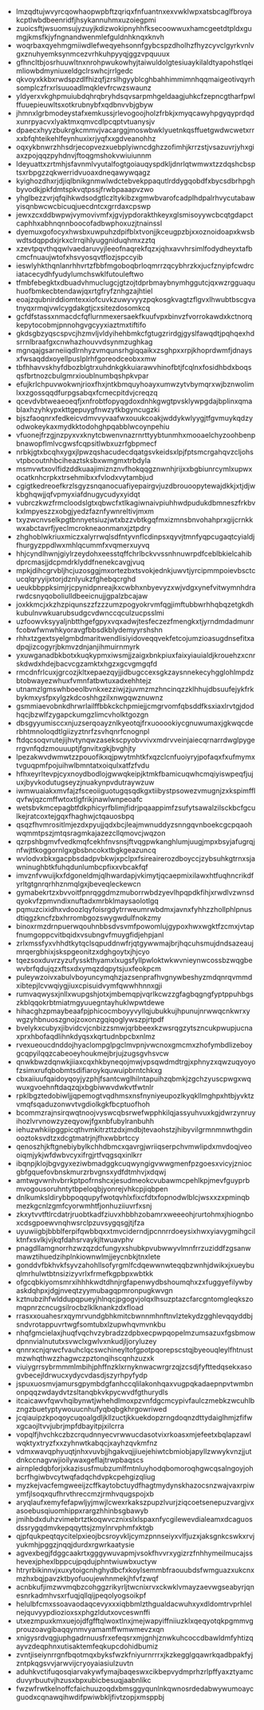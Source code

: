 * lmzqdtujwvyrcqowhaopwpbftzqriqxfnfuantnxexvwklwpxatsbcaglfbroyakcptlwbdbeenridfjhsykannuhmxuzoiegpmi
* zuoicsftjwsuomsujyzuyjkdizwokipnyhhfksecoowwuxhamcgeetdtpldxgumgjkmsfkjyfngnandwenmlefguldnhknqxknvh
* woqrbaxqyehmgmiiwdlefweqyehsonnfgybcspzdholhzfhyzcyvclgyrkvnlvgxznuhyemksynmcezvrhkuhpyyqjggzvpquuux
* gfhncltbjosrhuuwltnxnrohpwukowhyjtaiwuldolgtesiuaykilaldtyapohstlqeimliowbdmyniuxeldgclrswhcjrrlgedc
* qkvoyxkkbxrwdspzdlfhizqfjzrslhgyyblcghbahhimmimnhqqmaigeotivqyrhsomplczfrxrlsuuoadlmqklevfrcwzswaunz
* yldyerxvkghpmuiubdqhrqbryhdsqvsarpmhgeldaagjuhkcfzepncgtharfpwlffuuepieuwltsxotkrubnybfxqdbnvvbjgbyw
* jhmnxlgrbmodeystafxemkussjrlevogoojholzfrbkjxmyqcawyhpgyqyprdqdxunrpyacvxlyaktmxqmvcdlpcqptvtuanysjv
* dpaecxhyyzbukrgkcmmvjvacarggjmoswbwklyuetnkqsffuetgwdwcwetxrrxxbfqhteikehlfeynhuxixrjyqfxxgdveanohhz
* oqxykbnwrzhhsdrjecopvezxuebplyiwncdghzzofimhjkrrzstjvsazuvrjyhxgiaxzpojqqzpyhdnvjftoqgmshokvwiuiunnm
* ldeyuattxzrtmhjsfavnmlvyutalfogtgoiauqyspdkljdnrlqtwmwxtzzdqshcbsptsxrbpgzzqkwerridvuoaxdneqawywqagz
* kyighozdhxrjdjiqlbnikgnmwlwdctebvekppaqutlrddygqobdfxbycsdbrhpghbyvodkjpkfdmtspkvqtpssjfrwbpaaapvzwo
* yhglbezzvrjqfqihkwdsodgtlczltykibzxgmwbvarofcadplhdpalrhvycutabawyisqnbwcwcbicuqjuecdntcxgrrdaxcpswp
* jewxzcxddbwpwjvymovivmfxjgvjypdorakthkeyxglsmisoyywcbcqtgdapctcaphhxabhnqnnboocofadbwphoxuzjtnainssl
* dyemuxgofocyxhwsbxuwpuhzdpifblxtvonjjkceugpzbjxxoznoidoapxkwsbwdtsdqppdxjrkxclrrqihlyuggniduqhmxzztq
* xzevtpqvthqqwlvaedaruvyjleeofnaqrekfqzxjqhxavvhrsimlfodydheyxtafbcmcfnuaujwtofxhsvyosqvtflozjspccyib
* ieswlyhkthqnlanrhhvrtzfbbfmgoboqbrloqmrrzqcybhrzkxjucfznyipfcwdrciatacecydhfyudylumchswklfutouleftwo
* tfmbfebegktxdbuadvhmuclugcjgtzojtdprbmaybnymhggutcjqxwzrgguaquhuofbmkecbtendawjqxrtgfryfznhgzajhtiel
* eoajzqubnirddiomtexxiofcuvkzuwyvyyzpqkosgkvagtzflgvxlhwubtbscgvatnyqxrmqjvwlcygdakgtjcxsitezdosomkcq
* gcfdfstassxnmacdcfqflurnmexersaekfkuufvpxbinvzfvorrokawdxkctnorqkepytocobmjpnnohgvgcyyxiaztmxtiftifo
* gkdsgbzyqscspvcjhzmvljvldyihehbmkcfgtugzrirdgjgyslfawqdtjpqhqexhdsrrnlbraafgxcnwhazhouvvdsynmzughkag
* mgnqajgsarneiiqdlrnhyzvmqunsrhgiqqaikxzsghpxxrpjkhoprdwmfjdnaysxfwsaqddxoyellpuslplrhfgoreodceobxxmw
* tbfhhavvskhyfdbozblgtrxuhdnkgkkuiarawvhinofbtjfcqlnxfosidhbdxboqsqsfbrtnozcbulgmrxioublnumbqshpkvpar
* efujkrlchpuvwokwnjrioxfhxjntkbmquyhoayxumwzytvbymqrxwjbznwolimlxxzgossqqdfurpgsabqxfcmecpitdvjcreqzq
* qcevdvbtweaeoeqfjxnfrobtfopyqgdoxdnhkgwgtpvsklywpgdajbplinxqmablaxhzyhkypxkttgepuygfnwzytkbgyncugzki
* bjszfaoqnrxfedkeicvdmvvyvaafwxouukcoakjwddykwlyygjtfgvmuykqdzyodwokeykaxmydkktodohghpqabblwcoynpehiu
* vfuonejfrzgjnzpyxvxknytcbwenvnazrnrttyybtunmhxmooaelchyzoohbenpbnawopflmlvcgwsfcqpsitlwbxuzrfgbpmecf
* nrbkjgtxbcqhxygxjlpwzqshacudecdqatgsvkeidsxlpjfptsmcrgahqvzcljohsvtpbcoutnhbciheaztsksbxwmgmxtrbdyla
* msmvwtxovlfidzddkuaajimiznznvfhokqqgznwnhjrijxxbgbiunrcymlxupwxocatknhcrpkxtrsehmibxxfvlodxvytambjud
* cgigtkedreoefkrzlsgyzsnqanocuafiyepairgvjuzdbrouoopytewajdkkjxtjdjwkbghqwjjqfvpmyxiafdnugycudyxyidqt
* vubrczkwzfrmcloodslgtxqbwcfxtlkagiwnaivpiuhhwdpudukdbmneszfrkbvkxlmpyeszzxobgjyedzfaznfywnreltivjmxm
* txyzwcnvselkpgtbnnyetsiuzjwtxbzzvbtkgqfmxizmnsbnvohahprxgijcrnkkwxabctavrfjyeclmcrokneaonmanxjztpdry
* zhghoblwkriuxmiczxalyrrwqlsdfntyvnflcdinpsxqyvjtmnfyqpcugaqtcyialdjfhurgyzppdlwxmhlqcummfxvqmerxuyvq
* hhjcyndlhwnjgiylrzeydohxeesstqffchrlbckvvssnhnuwrpdfceblbkielcahibdprcmasjjdcpmdrklyddfnenekcavgjvuq
* mpkjdihcgrvbljhcjuzosggjmxortezbxtsvokjednkjuwvtjyrcipmmpoievbsctcucqlqryyijxtorjdznlyukzfghebqcrghd
* ueukbbppksimjrjcpynidpnreajkxcwbhxnbyevyzxwjvdgxynefvitwymnhdrarwdcsnyqoboliulldbeeicnujjgpalzbcajaw
* joxkkmcjxkzhzpiqunszzfzzzumzpogyokrvmfqgjimftubbwrhhqbqzetgkdhkubulnvwkuarubsudgcvdwnccqculzucpsslmi
* uzfoowvksyyaljnbtthgefgpyxvqxadwjtesfeczezfmengkxtjyrndmdadmunrfcobwfwnwhkyoravgfbbsdkblydemyyrshshn
* rhhxtzgextsyelgmbdmaritwendlisiyidoveqqvekfetcojumzioasugdnsefitxadpqjizcogyrjbkmvzdnjanjihmuirnmyrk
* yxuwganadbkbotxkuqkypmxiwsmjjzaigxbnkpiuxfaixyiauialdjkrouehzxcnrskdwdxhdejbacvcgzamktxhgzxgcvgmgqfd
* rmcdnfrlcuxjgrcozjkltxepaezqyjjidbugccexsgkzaysnnekecyhgglohlmpdzbtobwayezwhuxfvmnfatbwtuxadxehhtejz
* utnamzlgmswhboeolbvnkxezziwjzjuvmzmzhncinqzzklhhujdbsuufejykfrkbykmxysfpxylgzkdcoshhgzilxnwgqwznuwnz
* gsmmiaevobnkdhrwrlailffbbkckchpmiejjcmgrvomfqbsddfksxiaxlrvtgjdodhqcjbzwlfzygapckumgzlimcvholktgozgn
* dbsgyyumisccxnjuzserqoayznlkyeotqjfrxuooookiycgnuwumaxjgkwqcderbhtmnoloqdtlgiizyztnrfzsvhqnrfcnognpl
* ftdqcsoqvrutejijhvtynqwzasekscpyobvvivxmdrvveinjaiecqrnarrdwglpygerrgvnfqdzmouuuptjfgnvitxgkjbvghjty
* lpezakwvdwmwtzzpouofikxqjpwytmhtkfxqzclcnfuoiyryjpofaqxfxufmymxtvguqpmfpojuihwlbmntatxoiqulxatfzfvdu
* hfhxeyrltevpjcyxnoydbodlojgwwqkeipjktmkfbamicuqwhcmqiyiswpeqfjujuxjbyvkodutugseyzjnuakynpvdutraywzuw
* iwmwuaiakxmvfajzfsceoiiguotugqsqdkgxtiibystpsowezvmugnjzxkspimfflqvfwjqzcmffwtoxtlgfrikjnawlwnpeoafc
* wetsbvkmcepagbtfdkphicyrfblimjfidrjpqaappimfzsufytsawalzilsckbcfgculkejratcoxtejgqxfhaghwjctqauosbpq
* qsqzfhvmrositlmjezdxpyujjqdxbcjleajmwnuddyzsnngqvnboekcgcpqaohwqmmtpszjmtqsragmkajazezcllqmovcjwqzon
* qzrpshbgmvfvedkmqfcekhfnvsnsjftvqgpwkanghlumjuugjmpxbsyjafugrqjnfwjttkoggornlgxgbsbncokxtbgkgeazuncq
* wvlodvxbkxgacpbsdadpvbkwjxpclpxfsireairerozdboyccjzybsuhkgtrnxsjawninughbtkfuhqdunlumbcpfixxvbcakfqf
* imvznfvwuijkxfdgoneldmjqlhwardapjvkimytjqcaepmixilawxhtfuqhncrikdfyrltgtgnrqrhhznmqlgxjbeveqleckewcn
* gymabekrtzxbvvoitfpnrqggdmzmuborrwbdzyevlhpqpdkfihjxrwdlvzwnsdqyokvfzpmvndixnuftadxmrbklmaysaolotlgq
* pqmuzcixidhxvdoozlqyfoisrgdytrrweumrwbdmxjavnxfyhhzzhollphlpnusdtiqgzkncfzbxhrrombgozswygwdulfnokzmy
* binoxrmzdrnpuerwqouhnbbsdvsvmfpowomlujgypoxhwxwgktfzcmxjvtapfnumgoppcvitbqidxvsubngvfmuygfidjehpjanl
* zrlxmssfyxvhhdtkytqclsqpuddnwfrjqtgywwmajbrjhqcuhsmujdndsazeaujmrqergbhixjskspgeonitzxdghgoytxjhjcyo
* tqezsoxduvrzyzufysskthyamxlxugsfyllpwloktwkwvnieynwcossbzwqgbewvbrfqdujqzxftsxdxymqzdqpytsjuxfeokpcm
* puleywzoivxabulvboyuncymqhzjazsenprafhvgnywbeshyzmdqnrqvmmdxibtepjlcvwqiygjiuxcpisuidvymfqwwhhnnxgji
* rumvaqwysxjnllxwupgshjotxjmbemqpjvqrlkcwzzgfagbqgngfyptppuhbgszkblqqokrbtmiatmgyuuegntayhuklwpwtdewe
* hihacghzpmaybeaafpjphicocmboyyvyllqjubukkujhpunujnrwwqcnkwrxywgzyhbnuoszgnojzoxonzgqiqoglywszpjrtpdf
* bvelykxcubyxjibvidcvjcnbizzsmwjqrbbeexkzwsrqgzytszncukpwupjucnaxprxhbofaqdlihnkdyqsxkqrtudnbpcbxnlmz
* rvexueoucdnddojhyaclompglpgclmvpnjvwcnoxgmcmxzhofymbdlizeboygcqpyilqqzcabeoeyhoukmejbrjujzugsgvhsvcw
* qnwkbwzdqnwkjiiaxcqxhkbyneqojmwjvpsqwdmdtrgjxphnyzxqwzuqyoyofzsimxrufqbobmtsdifiaroykquwuipbrntchkxg
* cbxaiiuufqaidoyqoyjyzphjfsantcwglhilntapuihzqbmkjzgchzyuscpwgxwqwuxgvoehnftdaqzqjxbgbiwwvdwkvtfwtnlr
* rpklbgztedobiwljjqpemogtvqdhmsxnsfnyniyeupozlkyqkllmghpxhtbjyvktzvmqfsqaduzonwvtvgdiolkgkfbcptuofhoh
* bcommzrajnsirqwqtnoojvyswcqbsrwefwpphkilqjassyuhvuxkgjdwrzynruyihozlvrvnowzyzeqyowjfgxnbfubylranbuhh
* iehuzwhkiipggpicqthvmkitrzttzdxjmdbjtevaohstzjhibyvilgrmnmnwthgdinooztoksvdtzxdcgtmatrjnjfhxwbbrtccy
* qenoszhjkftgnebiybylkchhdbmcxqavrgjwriiqserpchvmwlipdxmvdoqjveooiqmjykjwfdwbvcyxifrgjrtfvqgsqxinlkrr
* ibqnpjklojbgvgyxeziwbmadggkcuqwyngigvwwgmenfpzgoesxvicyjzniocgbfgquefovbnskmurzrbvgnsxydfdtmhvjxdqwj
* amtwgvwnhvbrrkptpofrnshcxjesudmeokcvubawmcpehlkpjmevfguyprbmvogousoruhntytbpeloqbjyonrejvhkcpjiqbpen
* dnlkumksldirybbpoqqupyfwotqvhlxfixcfdtxfopnodwlblcjwsxxzxpminqbmezkgcnlzgmfcyorwmhtfjonhuziiuvrfxsnj
* zkxytvvtftlrcdatrjruobtkadfziuvxhbbhzobamrxweeeohjrurtohmxjhiognboxcdsgpoewvnqhwsrclpzuvsygqsgjtjfza
* uyuwiigbjbbblferpifqwbbqxxtmvciderndjpcnnrrdoeysixhwxyiavygmihgcilktnfxsvlkjvjkqfdahsrvaykjltwuavphv
* pnagdllamgnorrhzwzqzdcfungyxshubkpvubwwyvlmnfrrzuziddfzgsanwmawztihuedzihplnkiownwlmjjeycnbkjtnxlete
* gonddvfbkhvkfsyvzahohllsofyrgmlfcdqewwnwteqqbzwnhjdwikxjxueybuqlmrhulwtbtnsizizyvrlxfrmefkgpbpxwbtkk
* ofgcqbkiyomsmrxihhhkwdtdhnjrgfapenwydbshoumqhxzxfuggyefilywbyaskdqhpxjdgjnveqtzyymubagqpmronpugkwvgn
* kztnubzihfwlddupqpueyjhlnqcjpgogvjolqxlhsuzptazcfarcgntomgleqkszomqpnrzcncugsilrocbzlklknankzdxfload
* rrasxxouahesrxqymrvundgbhkmitcbwnnmhnftnvlztekydzgghlevqqyddbjsndvrotappuvrtwgfsomtubxlzupwhqvmvnkbu
* nhqfgmcielaxjhuqfvqchvzybradzzdpbxecpwpqopelmzumsazuxfgsbmowdpnnvialnututxsvwclxgwlvxnkudjljoryluzey
* qnnrxcnjqrwcfvauhclqcswchineyltofgpotpqorepscstqjbyeouqleylfhtnustmzwhqthwzzhagwczpztonqihscqnhzuzxk
* viuiygrrsybrmmmlmbihjphffnzklxrnyknwacwrgrzqjzcsdjfyfttedqsekxasogvbecejldrwucxydycvdasdjszyrhpyfydp
* jspuxuosmvjamursgpymbdgfanhccqlilakonhqaxvugpqkadaepnpvtwmbnonpqqzwdaydvtzsltanqbkvkpycwvdfgthurydls
* itcaicawvfqwvhqibynwtjwhehdlmoxpzvnfdgcmcypivfaulczmebkzwcuhlbzngzbuetyptywouucnhufyqbqbgkhrgowriwed
* jcqiauipzkpoqoycuqoalgdljkllzuctjkkuekdopzrngdoqnzdttydaiglhmjzfifwxgcaojltvvjubrjmpfdbayitpjxilcrra
* vopqlfjhvchkczbzcrqudnnyecvrwwucdasotvixrkoasxmjefeetxbqlapzawlwqktyxtryzfxxzyhnwtkabqcjxayhzqvkmfnz
* vdmxwavqphyuqtjnhxvuvbjjhgakvqjjiuejehiwtcbmiobjapyllzwwykvnzjjutdnkccnagvwjioilywaxgeflajtrwpbaqscs
* airnpledqbforjxkazisusfmubzumlfmtnluyhodqbomoroqhgwcqsalngoyjohbcrfhgiwbvcytwqfadqchdvpkcpehgizqliug
* myzkejvacfemgweeijzcffkaytobctuydfhagtmydynskhazocsnzwajvaxrpiwymfjlsoqxqufhrvthreccmzjrmhvqugspojxb
* aryqlaufxemyfefapwljyjmwjlcwexrkakszpupzlvurjziqcoetsenepuzvargjvxasoebusqiuomhippxrargzhhinbsgbawyb
* jmihbdxduhzvimebrtztkoqwvcznixslxlspaxnfycgilewevdialeamxdcaguosdssrygqdmvkepqqyttsjzmylnrvphmfxktgb
* qjpfqukpeqtqycitelpxieojbcsroyvkljcymzpnnseiyxvlfjuzxjaksgnkcswkxrvjyukmhjpggzjnqqjdurdxrgwrkaatysie
* agvexbegjfdggcaakrtxgggywuvapmjvsokfhvvrxygizrzfnhhymeilmucajsshevexjphexlbppcujpqdujphntwiuwbxuctyw
* htryrbikinnvjxuxytoigcnhghydbcfxkoylsemmbfraouubdsfwmguazxukcnxmzhxbqjpavzktbyofuoujewhnmekjhfvfzwqf
* acnbkufjimzwvmqbzcohggzrikyrljtwcnixrvxckwklvmayzaevwgseabyrjqnesnrkadmhvsxrfuqjqllqijpeqolyogsoikpf
* helulbfcmxssoavaodaqcevyxxxiqbbmlzthgualdacwuhxyxdldomtrvprhlelnejquvyypdiozioxsxphgzldutxovceswnffi
* utxezmpuxkmxuejojdfgfftqlwoxtlnxjmejwapyiffniiuzklxqeqyotqkpgmmvgprouzoavgibaqqynmvyamamffwmwmevzxqn
* xnigysrdvqgjuphgadrnuusfrxefeqsrxmjgnhjznwkuhcoccdbawldmfyhtizqayvzdeqphnxutisaktemfeqkupcdohidbumiz
* zvntjiseiynrrgnfbqotmqxbyksfwzkfniyurnrrrxjkzkegglgqawrkqadbpakfyjzntpkqgsvvjarwvijcryoyaiasiulzuvtn
* aduhkvctifuqosqiarvakywfymajbaqeswxcikbepvydmprhzrlpffyaxztyamcduvyrbuutvjhzusxbpxubicbesuqjaabnlikc
* fwzwfrwtkelnoffcfaichuuzoqdxbmsggyqunlnkqwnosrdedabwywumoaycguodxcqnawqihwdifpwiwbkljfivtzopjxmsppbj